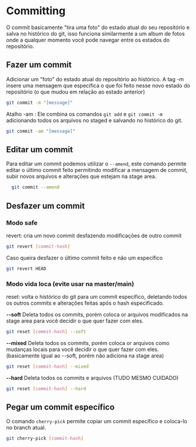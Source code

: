 # Committing

O commit basicamente "tira uma foto" do estado atual do seu repositório e salva no histórico do git, isso funciona similarmente a um album de fotos onde a qualquer momento você pode navegar entre os estados do repositório.

## Fazer um commit

Adicionar um "foto" do estado atual do repositório ao histórico.
A tag -m insere uma mensagem que especifica o que foi feito nesse novo estado do repositório (o que mudou em relação ao estado anterior)

```bash
git commit -m "[message]"
```

Atalho -am :  Ele combina os comandos `git add` e `git commit -m` adicionando todos os arquivos no staged e salvando no histórico do git.

```bash
git commit -am "[message]"
```

## Editar um commit

Para editar um commit podemos utilizar o `--amend`, este comando permite editar o último commit feito permitindo modificar a mensagem de commit,  subir novos arquivos e alterações que estejam na stage area.

```bash
  git commit --amend
```

## Desfazer um commit

### Modo safe

revert: cria um novo commit desfazendo modificações de outro commit

```bash
git revert [commit-hash]
```

Caso queira desfazer o último commit feito e não um específico

```bash
git revert HEAD 
```

### Modo vida loca (evite usar na master/main)

reset: volta o histórico do git para um commit específico, deletando todos os outros commits e alterações feitas após o hash especificado.

**--soft**
Deleta todos os commits, porém coloca or arquivos modificados na stage area para você decidir o que quer fazer com eles.

```bash
git reset [commit-hash] --soft 
```

**--mixed**
Deleta todos os commits, porém coloca or arquivos como mudanças locais para  você decidir o que quer fazer com eles. (basicamente igual ao --soft, porém não adiciona na stage area)

```bash
git reset [commit-hash] --mixed 
```

**--hard**
Deleta todos os commits e arquivos (TUDO MESMO CUIDADO)

```bash
git reset [commit-hash] --hard 
```

## Pegar um commit específico

O comando `cherry-pick` permite copiar um commit específico e coloca-lo no branch atual.

```bash
git cherry-pick [commit-hash]  
```
